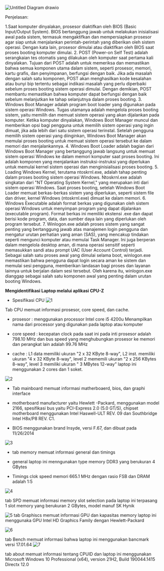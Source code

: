 
![Untitled Diagram drawio](https://github.com/anggiadwi/SysOP24-3123521028/assets/160558458/8138467d-3ef3-475e-8a7a-be24f9d65aab)


Penjelasan:

1.Saat komputer dinyalakan, prosesor diaktifkan oleh BIOS (Basic Input/Output System). BIOS bertanggung jawab untuk melakukan inisialisasi awal pada sistem, termasuk mengaktifkan dan mempersiapkan prosesor agar siap untuk menjalankan perintah-perintah yang diberikan oleh sistem operasi. Dengan kata lain, prosesor dimulai atau diaktifkan oleh BIOS saat proses booting komputer dimulai.
2. POST (Power-on Self Test) adalah serangkaian tes otomatis yang dilakukan oleh komputer saat pertama kali dinyalakan. Tujuan dari POST adalah untuk memeriksa dan memastikan bahwa semua komponen utama dalam sistem, seperti prosesor, memori, kartu grafis, dan penyimpanan, berfungsi dengan baik. Jika ada masalah dengan salah satu komponen, POST akan menghasilkan kode kesalahan atau bunyi bip tertentu sebagai indikasi masalah yang perlu diperbaiki sebelum proses booting sistem operasi dimulai. Dengan demikian, POST membantu memastikan bahwa komputer dapat berfungsi dengan baik sebelum melanjutkan ke tahap selanjutnya dalam proses booting.
3. Windows Boot Manager adalah program boot loader yang digunakan pada sistem operasi Windows. Tugas utamanya adalah mengelola proses booting sistem, yaitu memilih dan memuat sistem operasi yang akan dijalankan pada komputer. Ketika komputer dinyalakan, Windows Boot Manager muncul dan memberikan opsi bagi pengguna untuk memilih sistem operasi yang ingin dimuat, jika ada lebih dari satu sistem operasi terinstal. Setelah pengguna memilih sistem operasi yang diinginkan, Windows Boot Manager akan memulai proses booting untuk memuat sistem operasi tersebut ke dalam memori dan menjalankannya.
4. Windows Boot Loader adalah bagian dari Windows Boot Manager yang bertanggung jawab langsung untuk memuat sistem operasi Windows ke dalam memori komputer saat proses booting. Ini adalah komponen yang menjalankan instruksi-instruksi yang diperlukan untuk memulai kernel sistem operasi dan menginisialisasi proses booting. 
5. Loading Windows Kernel, terutama ntoskrnl.exe, adalah tahap penting dalam proses booting sistem operasi Windows. Ntoskrnl.exe adalah singkatan dari "NT Operating System Kernel," yang merupakan inti dari sistem operasi Windows. Saat proses booting, setelah Windows Boot Loader memuat berkas-berkas sistem yang diperlukan, seperti sistem file dan driver, kernel Windows (ntoskrnl.exe) dimuat ke dalam memori.
6. Windows Executable adalah format berkas yang digunakan oleh sistem operasi Windows untuk menyimpan program yang dapat dijalankan (executable program). Format berkas ini memiliki ekstensi .exe dan dapat berisi kode program, data, dan sumber daya lain yang diperlukan oleh program tersebut.
7. Winlogon.exe adalah proses sistem yang sangat penting yang bertanggung jawab atas manajemen login pengguna dan mengatur urutan perhatian yang aman (SAS), yang mencakup tindakan seperti mengunci komputer atau memulai Task Manager. Ini juga berperan dalam mengelola desktop aman, di mana operasi sensitif seperti memasukkan sandi atau prompt UAC (User Account Control) terjadi.
Sebagai salah satu proses awal yang dimulai selama boot, winlogon.exe memastikan bahwa pengguna dapat login secara aman ke sistem dan memulai sesi pengguna, memberikan landasan bagi proses dan layanan lainnya untuk berjalan dalam sesi tersebut. Oleh karena itu, winlogon.exe dianggap sebagai salah satu komponen awal yang penting dalam urutan booting Windows.

**Mengidentifikasi Laptop melalui aplikasi CPU-Z**

- Spesifikasi CPU 
![1](https://github.com/anggiadwi/SysOP24-3123521028/assets/160558458/a21202a2-05ac-43fb-b541-59d5341bf111)

Tab CPU memuat informasi prosesor, core speed, dan cache.

- prosesor : menggunakan processor Intel core i5 4200u Menampilkan nama dari processor yang digunakan pada laptop atau komputer

- core speed : kecepatan clock pada saat ini pada inti prosesor adalah 798.10 MHz dan bus speed yang menghubungkan prosesor ke 
  memori dan perangkat lain adalah 99.76 MHz

- cache : L1 data memiliki ukuran "2 x 32 KByte 8-way", L2 inst. memiliki ukuran "4 x 32 KByte 8-way", level 2 mememili ukuran "2 x 256 KBytes 8-way", level 3 memiliki ukuran " 3 MBytes 12-way" laptop ini menggunakan 2 cores dan 1 soket.

![2](https://github.com/anggiadwi/SysOP24-3123521028/assets/160558458/12c1978d-856b-4ab9-b657-9ca9d2f29988)

- Tab mainboard memuat informasi matherboaerd, bios, dan graphi interface

- motherboard manufacturer yaitu Hewlett -Packard, menggunakan model 2166, spesifikasi bus yaitu PCI-Express 2.0 (5.0 GT/S), chipset motherboard menggunakan Intel Haswell-ULT  REV. 09 dan Southbridge Intel H8x/P8 REV. C1.

- BIOS menggunakan brand Insyde, versi F.67, dan dibuat pada 11/26/2014

![3](https://github.com/anggiadwi/SysOP24-3123521028/assets/160558458/889761bc-9a76-4781-a8c0-fda328252d55)

- tab memory memuat informasi general dan timings

- general laptop ini menngunakan type memory DDR3 yang berukuran 4 GBytes

- Timings clok speed memori 665.1 MHz dengan rasio FSB dan DRAM adalah 1:5

![4](https://github.com/anggiadwi/SysOP24-3123521028/assets/160558458/a4a4ba05-33ef-4698-9c1f-ff034f3abd68)

tab SPD memuat informasi memory slot selection pada laptop ini terpasang 1 slot memory yang berukuran 2 GBytes, model manuf SK Hynik

![5](https://github.com/anggiadwi/SysOP24-3123521028/assets/160558458/3b53cc29-887a-49c0-8edc-27014d3d322e)
tab Graphiscs memuat informasi GPU dan kapasitas memory laptop ini menggunaka GPU Intel HD Graphics Family dengan Hewlett-Packard

![6](https://github.com/anggiadwi/SysOP24-3123521028/assets/160558458/471b9acd-748f-448e-b5bc-a8c3ad85146a)

tab Bench memuat informasi bahwa laptop ini menggunakan bancmark versi 17.01.64
![7](https://github.com/anggiadwi/SysOP24-3123521028/assets/160558458/5634c90e-3e08-4260-b99b-6413674c19ec)

tab about memuat informasi tentang CPUID dan laptop ini menggunakan Microsoft Windows 10 Professional (x64), version 21H2, Build 190044.1415 Directx 12.0
